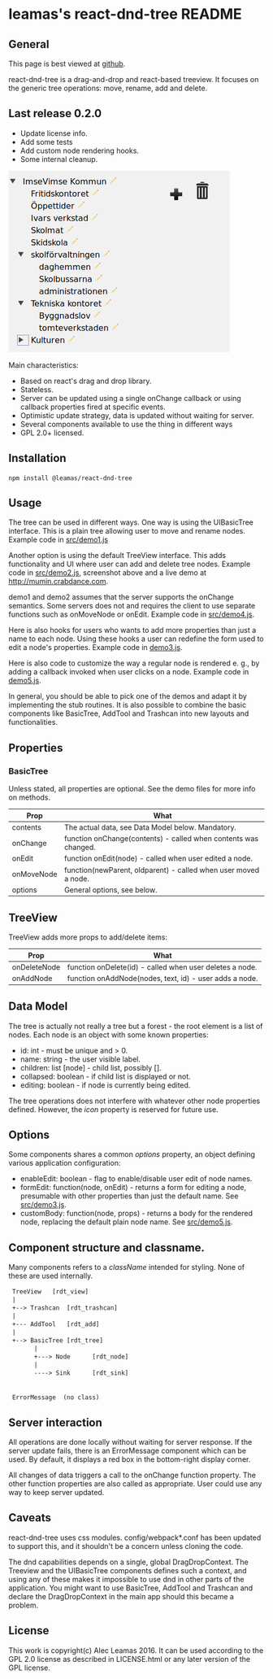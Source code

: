 # leamas's react-dnd-tree README

## General

This page is best viewed at [github](http://github.com/leamas/react-dnd-tree).

react-dnd-tree is a drag-and-drop and react-based treeview. It focuses on
the generic tree operations: move, rename, add and delete.

## Last release 0.2.0

  - Update license info.
  - Add some tests
  - Add custom node rendering hooks.
  - Some internal cleanup.

![Screenshot](misc/screendump.png)


Main characteristics:

  - Based on react's drag and drop library.
  - Stateless.
  - Server can be updated using a single onChange callback or using
    callback properties fired at specific events.
  - Optimistic update strategy, data is updated without waiting for server.
  - Several components available to use the thing in different ways
  - GPL 2.0+ licensed.

## Installation

    npm install @leamas/react-dnd-tree

## Usage

The tree can be used in different ways. One way is using the UIBasicTree
interface. This is a plain tree allowing user to move and rename nodes.
Example code in [src/demo1.js](src/demo1.js)

Another option is using the default TreeView interface. This adds functionality
and UI where user can add and delete tree nodes. Example code in
[src/demo2.js](src/demo2.js), screenshot above and a live demo at
http://mumin.crabdance.com.

demo1 and demo2 assumes that the server supports the onChange semantics. Some
servers does not and requires the client to use separate functions such as
onMoveNode or onEdit. Example code in [src/demo4.js](src/demo4.js).

Here is also hooks for users who wants to add more properties than just a name
to each node. Using these hooks a user can redefine the form used to edit a
node's properties. Example code in [demo3.js](src/demo3.js).

Here is also code to customize the way a regular node is rendered e. g., by
adding a callback invoked when user clicks on a node. Example code in
[demo5.js](src/demo5.js).

In general, you should be able to pick one of the demos and adapt it by
implementing the stub routines. It is also possible to combine the basic
components like BasicTree, AddTool and Trashcan into new layouts and
functionalities.

## Properties

### BasicTree

Unless stated, all properties are optional. See the demo files for more info on
methods.

| Prop        | What                                                           |
|-------------|----------------------------------------------------------------|
| contents    | The actual data, see Data Model below. Mandatory.              |
| onChange    | function onChange(contents) - called when contents was changed.|
| onEdit      | function onEdit(node) - called when user edited a node.        |
| onMoveNode  | function(newParent, oldparent) - called when user moved a node.|
| options     | General options, see below.                                    |

## TreeView

TreeView adds more props to add/delete items:


| Prop            | What                                                     |
|-----------------|----------------------------------------------------------|
| onDeleteNode    | function onDelete(id) - called when user deletes a node. |
| onAddNode       | function onAddNode(nodes, text, id) - user adds a node.  |


## Data Model

The tree is actually not really a tree but a forest - the root element is a
list of nodes. Each node is an object with some known properties:

 - id: int - must be unique and > 0.
 - name: string - the user visible label.
 - children: list [node] -  child list, possibly [].
 - collapsed: boolean - if child list is displayed or not.
 - editing: boolean - if node is currently being edited.

The tree operations does not interfere with whatever other node
properties defined. However, the *icon* property is reserved for future use.

## Options

Some components shares a common *options* property, an object  defining
various application configuration:

 - enableEdit: boolean - flag to enable/disable user edit of node names.
 - formEdit: function(node, onEdit) - returns a form for editing a node,
   presumable with other properties than just the default name. See
   [src/demo3.js](src/demo3.js).
 - customBody: function(node, props) - returns a body for the rendered node,
   replacing the default plain node name. See [src/demo5.js](src/demo5.js).

## Component structure and classname.

Many components refers to a *className* intended for styling. None of these
are used internally.

     TreeView   [rdt_view]
     |
     +--> Trashcan  [rdt_trashcan]
     |
     +--- AddTool   [rdt_add]
     |
     +--> BasicTree [rdt_tree]
           |
           +---> Node      [rdt_node]
           |
           ----> Sink      [rdt_sink]


     ErrorMessage  (no class)

## Server interaction

All operations are done locally without waiting for server response. If the server
update fails, there is an ErrorMessage component which can be used. By default,
it displays a red box in the bottom-right display corner.

All changes of data triggers a call to the onChange function property. The
other function properties are also called as appropriate. User could use any
way to keep server updated.

## Caveats

react-dnd-tree uses css modules. config/webpack\*.conf has been updated to
support this, and it shouldn't be a concern unless cloning the code.

The dnd capabilities depends on a single, global DragDropContext. The
Treeview and the UIBasicTree components defines such a context, and using
any of these makes it impossible to use dnd in other parts of the
application. You might want to use BasicTree, AddTool and Trashcan and
declare the DragDropContext in the main app should this became a problem.

## License

This work is copyright(c) Alec Leamas 2016. It can be used according to the
GPL 2.0 license as described in LICENSE.html or any later version of the GPL
license.
